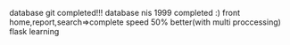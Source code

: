 database git completed!!!
database nis 1999 completed :)
front home,report,search=>complete
speed 50% better(with multi proccessing)
flask learning 
